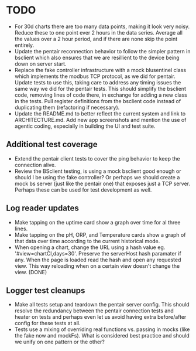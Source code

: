 # TODO

* For 30d charts there are too many data points, making it look very noisy. Reduce these to one point ever 2 hours in the data series. Average all the values over a 2 hour period, and if there are none skip the point entirely. 
* Update the pentair reconnection behavior to follow the simpler pattern in bsclient which also ensures that we are resillient to the device being down on server start.
* Replace the fake controller infrastructure with a mock blusentinel class which implements the modbus TCP protocol, as we did for pentair. Update tests to use this, taking care to address any timing issues the same way we did for the pentair tests. This should simplify the bsclient code, removing lines of code there, in exchange for adding a new class in the tests. Pull register definitions from the bsclient code instead of duplicating them (refactoring if necessary).
* Update the README.md to better reflect the current system and link to ARCHITECTURE.md. Add new app screenshots and mention the use of agentic coding, especially in building the UI and test suite.

## Additional test coverage 
* Extend the pentair client tests to cover the ping behavior to keep the connection alive.
* Review the BSclient testing, is using a mock bsclient good enough or should I be using the fake controller? Or perhaps we should create a mock bs server (just like the pentair one) that exposes just a TCP server. Perhaps these can be used for test development as well.

## Log reader updates
* Make tapping on the uptime card show a graph over time for al three lines.
* Make tapping on the pH, ORP, and Temperature cards show a graph of that data over time according to the current historical mode.
* When opening a chart, change the URL using a hash value eg. '#view=chartCl,days=30'. Preserve the serverHost hash paramater if any. When the page is loaded read the hash and open any requested view. This way reloading when on a certain view doesn't change the view. (DONE)

## Logger test cleanups
* Make all tests setup and teardown the pentair server config. This should resolve the redundancy between the pentair connection tests and heater on tests and perhaps even let us avoid having extra before/after config for these tests at all.
* Tests use a mixing of overriding real functions vs. passing in mocks (like the fake now and mockFs). What is considered best practice and should we unify on one pattern or the other?
